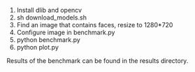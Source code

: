 1. Install dlib and opencv
2. sh download_models.sh
3. Find an image that contains faces, resize to 1280*720
4. Configure image in benchmark.py
5. python benchmark.py
6. python plot.py

Results of the benchmark can be found in the results directory.